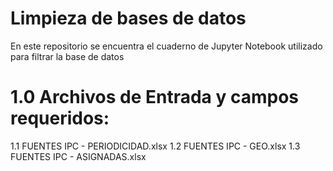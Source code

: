 # Limpieza de bases de datos

En este repositorio se encuentra el cuaderno de Jupyter Notebook utilizado para filtrar la base de datos

# 1.0 Archivos de Entrada y campos requeridos:
   1.1 FUENTES IPC - PERIODICIDAD.xlsx
   1.2 FUENTES IPC - GEO.xlsx 
   1.3 FUENTES IPC - ASIGNADAS.xlsx 
  
  
